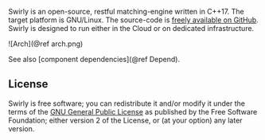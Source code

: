 Swirly is an open-source, restful matching-engine written in C++17. The target platform is
GNU/Linux. The source-code is
[freely available on GitHub](http://github.com/swirlycloud/swirly). Swirly is designed to run either
in the Cloud or on dedicated infrastructure.

![Arch](@ref arch.png)

See also [component dependencies](@ref Depend).

License
-------

Swirly is free software; you can redistribute it and/or modify it under the terms of the
[GNU General Public License](http://www.gnu.org/licenses/old-licenses/gpl-2.0.txt) as published by
the Free Software Foundation; either version 2 of the License, or (at your option) any later
version.
